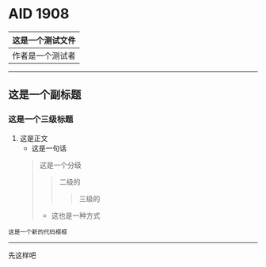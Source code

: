 # AID 1908

| 这是一个测试文件 |
| ------------- |
| 作者是一个测试者 |

---

## 这是一个副标题

### 这是一个三级标题

1. 这是正文
    * 这是一句话
    >这是一个分级
    >>二级的
    >>>三级的
    > - 这也是一种方式
    
```
这是一个新的代码框框
```

---
先这样吧
